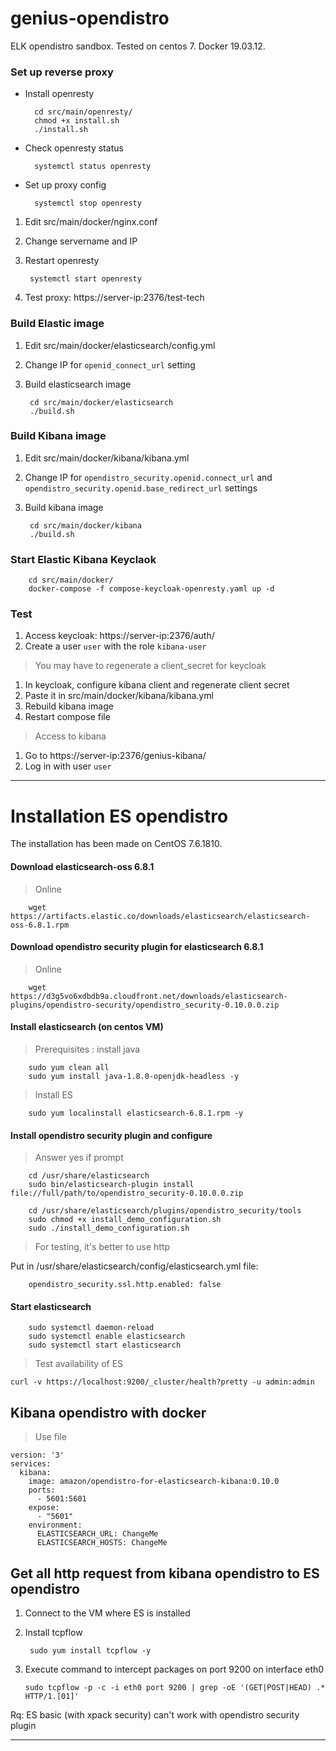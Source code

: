 # genius-opendistro
ELK opendistro sandbox. Tested on centos 7. Docker 19.03.12.

### Set up reverse proxy

* Install openresty
        
        cd src/main/openresty/
        chmod +x install.sh
        ./install.sh
        
* Check openresty status

        systemctl status openresty
        
* Set up proxy config
    
        systemctl stop openresty
        
1. Edit src/main/docker/nginx.conf
2. Change servername and IP
3. Restart openresty

        systemctl start openresty
        
4. Test proxy: https://server-ip:2376/test-tech


### Build Elastic image

1. Edit src/main/docker/elasticsearch/config.yml
2. Change IP for `openid_connect_url` setting
3. Build elasticsearch image
    
        cd src/main/docker/elasticsearch
        ./build.sh
        
### Build Kibana image

1. Edit src/main/docker/kibana/kibana.yml
2. Change IP for `opendistro_security.openid.connect_url` and `opendistro_security.openid.base_redirect_url` settings
3. Build kibana image
    
        cd src/main/docker/kibana
        ./build.sh        
        
### Start Elastic Kibana Keyclaok

        cd src/main/docker/
        docker-compose -f compose-keycloak-openresty.yaml up -d
        
### Test

1. Access keycloak: https://server-ip:2376/auth/
2. Create a user `user` with the role `kibana-user`


> You may have to regenerate a client_secret for keycloak

1. In keycloak, configure kibana client and regenerate client secret
2. Paste it in src/main/docker/kibana/kibana.yml
3. Rebuild kibana image
4. Restart compose file


> Access to kibana

1. Go to https://server-ip:2376/genius-kibana/
2. Log in with user `user`

---
# Installation ES opendistro

The installation has been made on CentOS 7.6.1810.

#### Download elasticsearch-oss 6.8.1
> Online

        wget https://artifacts.elastic.co/downloads/elasticsearch/elasticsearch-oss-6.8.1.rpm

#### Download opendistro security plugin for elasticsearch 6.8.1
> Online

        wget https://d3g5vo6xdbdb9a.cloudfront.net/downloads/elasticsearch-plugins/opendistro-security/opendistro_security-0.10.0.0.zip

#### Install elasticsearch (on centos VM)
> Prerequisites : install java

        sudo yum clean all
        sudo yum install java-1.8.0-openjdk-headless -y

> Install ES

        sudo yum localinstall elasticsearch-6.8.1.rpm -y

#### Install opendistro security plugin and configure
> Answer yes if prompt

        cd /usr/share/elasticsearch
        sudo bin/elasticsearch-plugin install file://full/path/to/opendistro_security-0.10.0.0.zip

        cd /usr/share/elasticsearch/plugins/opendistro_security/tools
        sudo chmod +x install_demo_configuration.sh
        sudo ./install_demo_configuration.sh

> For testing, it's better to use http

Put in /usr/share/elasticsearch/config/elasticsearch.yml file:

        opendistro_security.ssl.http.enabled: false 

#### Start elasticsearch

        sudo systemctl daemon-reload
        sudo systemctl enable elasticsearch
        sudo systemctl start elasticsearch

> Test availability of ES

    curl -v https://localhost:9200/_cluster/health?pretty -u admin:admin
    
## Kibana opendistro with docker

> Use file

```
version: '3'
services:
  kibana:
    image: amazon/opendistro-for-elasticsearch-kibana:0.10.0
    ports:
      - 5601:5601
    expose:
      - "5601"
    environment:
      ELASTICSEARCH_URL: ChangeMe
      ELASTICSEARCH_HOSTS: ChangeMe
```

    
## Get all http request from kibana opendistro to ES opendistro

1) Connect to the VM where ES is installed
2) Install tcpflow

        sudo yum install tcpflow -y
        
3) Execute command to intercept packages on port 9200 on interface eth0

       sudo tcpflow -p -c -i eth0 port 9200 | grep -oE '(GET|POST|HEAD) .* HTTP/1.[01]'

Rq: ES basic (with xpack security) can't work with opendistro security plugin
    
---

